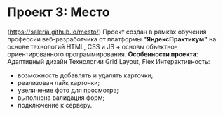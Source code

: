 # Проект 3: Место  
(https://saleria.github.io/mesto/)
Проект создан в рамках обучения профессии веб-разработчика от платформы **"ЯндексПрактикум"** на основе технологий HTML, CSS и JS + основы объектно-ориентированного программирования. 
**Особенности проекта**: 
Адаптивный дизайн
Технологии Grid Layout, Flex
Интерактивность: 
- возможность добавлять и удалять карточки;
- реализован лайк карточки;
- увеличение фото для просмотра;
- выполнена валидация форм;
- подключение к серверу.
